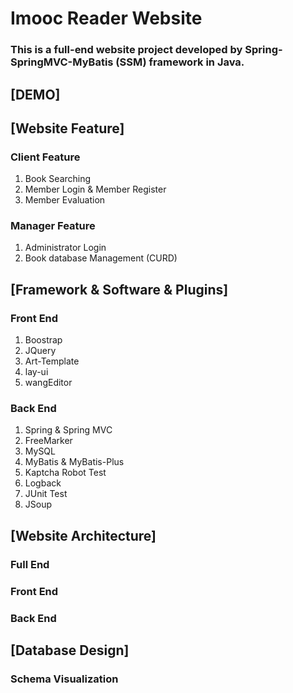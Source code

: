 # Imooc Reader Website
### This is a full-end website project developed by Spring-SpringMVC-MyBatis (SSM) framework in Java.

## [DEMO]

## [Website Feature]
### Client Feature
1. Book Searching
2. Member Login & Member Register
3. Member Evaluation

### Manager Feature
1. Administrator Login
2. Book database Management (CURD)

## [Framework & Software & Plugins]
### Front End
1. Boostrap
2. JQuery
3. Art-Template
4. lay-ui
5. wangEditor

### Back End
1. Spring & Spring MVC
2. FreeMarker
3. MySQL
4. MyBatis & MyBatis-Plus
5. Kaptcha Robot Test
6. Logback
7. JUnit Test
8. JSoup

## [Website Architecture]
### Full End
### Front End
### Back End

## [Database Design]
### Schema Visualization
